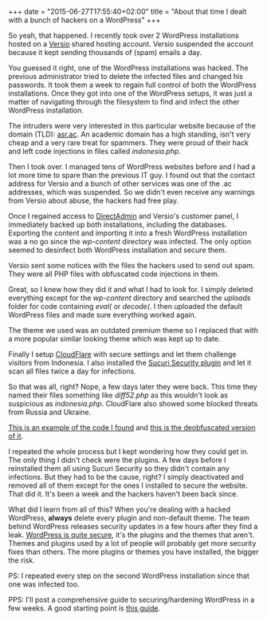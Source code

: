 +++
date = "2015-06-27T17:55:40+02:00"
title = "About that time I dealt with a bunch of hackers on a WordPress"
+++

So yeah, that happened. I recently took over 2 WordPress installations hosted on a [Versio](http://www.versio.uk/) shared hosting account. Versio suspended the account because it kept sending thousands of (spam) emails a day.

You guessed it right, one of the WordPress installations was hacked. The previous administrator tried to delete the infected files and changed his passwords. It took them a week to regain full control of both the WordPress installations. Once they got into one of the WordPress setups, it was just a matter of navigating through the filesystem to find and infect the other WordPress installation.

The intruders were very interested in this particular website because of the domain (TLD): [asr.ac](http://asr.ac). An academic domain has a high standing, isn't very cheap and a very rare treat for spammers. They were proud of their hack and left code injections in files called *indonesia.php*.

Then I took over. I managed tens of WordPress websites before and I had a lot more time to spare than the previous IT guy. I found out that the contact address for Versio and a bunch of other services was one of the .ac addresses, which was suspended. So we didn't even receive any warnings from Versio about abuse, the hackers had free play.

Once I regained access to [DirectAdmin](http://www.directadmin.com/) and Versio's customer panel, I immediately backed up both installations, including the databases. Exporting the content and importing it into a fresh WordPress installation was a no go since the *wp-content* directory was infected. The only option seemed to desinfect both WordPress installation and secure them.

Versio sent some notices with the files the hackers used to send out spam. They were all PHP files with obfuscated code injections in them.

Great, so I knew how they did it and what I had to look for. I simply deleted everything except for the *wp-content* directory and searched the *uploads* folder for code containing *eval(* or *decode(*. I then uploaded the default WordPress files and made sure everything worked again.

The theme we used was an outdated premium theme so I replaced that with a more popular similar looking theme which was kept up to date.

Finally I setup [CloudFlare](https://www.cloudflare.com/) with secure settings and let them challenge visitors from Indonesia. I also installed the [Sucuri Security plugin](https://wordpress.org/plugins/sucuri-scanner/) and let it scan all files twice a day for infections.

So that was all, right? Nope, a few days later they were back. This time they named their files something like *diff52.php* as this wouldn't look as suspicious as *indonesia.php*. CloudFlare also showed some blocked threats from Russia and Ukraine.

[This is an example of the code I found](/addendum/2015/obfuscated-code-from-the-wordpress-hack/) and [this is the deobfuscated version of it](/addendum/2015/deobfuscated-code-from-the-wordpress-hack/).

I repeated the whole process but I kept wondering how they could get in. The only thing I didn't check were the plugins. A few days before I reinstalled them all using Sucuri Security so they didn't contain any infections. But they had to be the cause, right? I simply deactivated and removed all of them except for the ones I installed to secure the website. That did it. It's been a week and the hackers haven't been back since.

What did I learn from all of this? When you're dealing with a hacked WordPress, **always** delete every plugin and non-default theme. The team behind WordPress releases security updates in a few hours after they find a leak. [WordPress is quite secure](https://ma.ttias.be/in-defence-of-wordpress/), it's the plugins and the themes that aren't. Themes and plugins used by a lot of people will probably get more security fixes than others. The more plugins or themes you have installed, the bigger the risk.

PS: I repeated every step on the second WordPress installation since that one was infected too.

PPS: I'll post a comprehensive guide to securing/hardening WordPress in a few weeks. A good starting point is [this guide](https://codex.wordpress.org/FAQ_My_site_was_hacked).